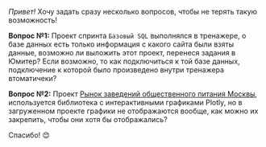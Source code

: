 *Привет!*
Хочу задать сразу несколько вопросов, чтобы не терять такую возможность!

**Вопрос №1:**
Проект спринта `Базовый SQL` выполнялся в тренажере, о базе данных есть только информация с какого сайта были взяты данные, возможно ли выложить этот проект, перенеся задания в Юмитер? Если возможно, то как подключиться к той базе данных, подключение к которой было произведено внутри тренажера втоматичеки?

**Вопрос №2:**
Проект [Рынок заведений общественного питания Москвы](market_of_public_catering_establishments_in_moscow), используется библиотека с интерактивными графиками Plotly, но в загруженном проекте графики не отображаются вообще, как можно их закрепить, чтобы они хотя бы отображались?

Спасибо! 😊
